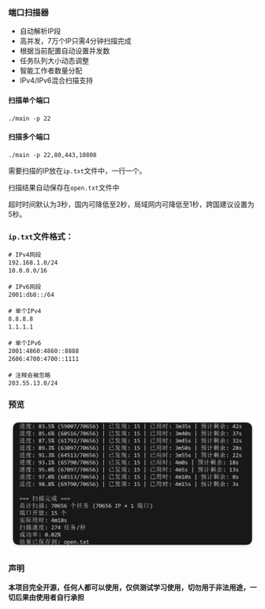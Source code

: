 ### 端口扫描器

- 自动解析IP段
- 高并发，7万个IP只需4分钟扫描完成
- 根据当前配置自动设置并发数
- 任务队列大小动态调整
- 智能工作者数量分配
- IPv4/IPv6混合扫描支持

#### 扫描单个端口
```
./main -p 22
```

#### 扫描多个端口
```
./main -p 22,80,443,10808
```
需要扫描的IP放在`ip.txt`文件中，一行一个。

扫描结果自动保存在`open.txt`文件中

超时时间默认为3秒，国内可降低至2秒，局域网内可降低至1秒，跨国建议设置为5秒。

### `ip.txt`文件格式：
```
# IPv4网段
192.168.1.0/24
10.0.0.0/16

# IPv6网段
2001:db8::/64

# 单个IPv4
8.8.8.8
1.1.1.1

# 单个IPv6
2001:4860:4860::8888
2606:4700:4700::1111

# 注释会被忽略
203.55.13.0/24
```

### 预览

![](/.github/demo.jpg)


### 声明

**本项目完全开源，任何人都可以使用，仅供测试学习使用，切勿用于非法用途，一切后果由使用者自行承担**
